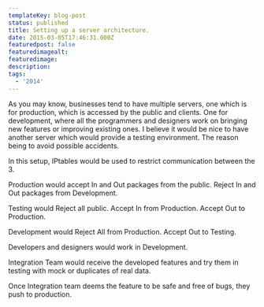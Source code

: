 ```yaml
---
templateKey: blog-post
status: published
title: Setting up a server architecture.
date: 2015-03-05T17:46:31.000Z
featuredpost: false
featuredimagealt:
featuredimage: 
description:
tags:
  - '2014'
---
```

As you may know, businesses tend to have multiple servers, one which is for production, which is accessed by the public and clients. One for development, where all the programmers and designers work on bringing new features or improving existing ones. I believe it would be nice to have another server which would provide a testing environment. The reason being to avoid possible accidents.

In this setup, IPtables would be used to restrict communication between the 3.

Production would accept In and Out packages from the public. Reject In and Out packages from Development.

Testing would Reject all public. Accept In from Production. Accept Out to Production.

Development would Reject All from Production. Accept Out to Testing.

Developers and designers would work in Development.

Integration Team would receive the developed features and try them in testing with mock or duplicates of real data.

Once Integration team deems the feature to be safe and free of bugs, they push to production.
